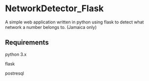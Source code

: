 # NetworkDetector_Flask
A simple web application written in python using flask to detect what network a number belongs to. (Jamaica only)

## Requirements
python 3.x

flask

postresql

